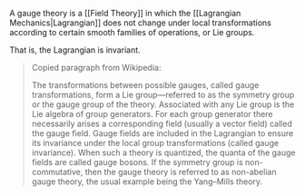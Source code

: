 A gauge theory is a [[Field Theory]] in which the [[Lagrangian Mechanics|Lagrangian]] does not change under local transformations according to certain smooth families of operations, or Lie groups.

That is, the Lagrangian is invariant.

> Copied paragraph from Wikipedia:
> 
> The transformations between possible gauges, called gauge transformations, form a Lie group—referred to as the symmetry group or the gauge group of the theory. Associated with any Lie group is the Lie algebra of group generators. For each group generator there necessarily arises a corresponding field (usually a vector field) called the gauge field. Gauge fields are included in the Lagrangian to ensure its invariance under the local group transformations (called gauge invariance). When such a theory is quantized, the quanta of the gauge fields are called gauge bosons. If the symmetry group is non-commutative, then the gauge theory is referred to as non-abelian gauge theory, the usual example being the Yang–Mills theory. 